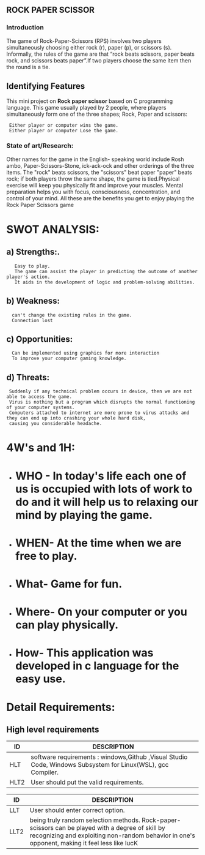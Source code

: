 ## ROCK PAPER SCISSOR ##

### Introduction
The game of Rock-Paper-Scissors (RPS) involves two players simultaneously choosing either rock (r), paper (p), or scissors (s). Informally, the rules of the game are that “rock beats scissors, paper beats rock, and scissors beats paper”.If two players choose the same item then the round is a tie.

## Identifying  Features
     
  This mini project on **Rock paper scissor** based on C programming language. This game usually played by 2 people,
  where players simultaneously form one of the three shapes; Rock, Paper and scissors:
     
     Either player or computer wins the game.
     Either player or computer Lose the game.



### State of art/Research:
 Other names for the game in the English- speaking world include Rosh ambo, Paper-Scissors-Stone, ick-ack-ock and other orderings of the three items. The "rock" beats scissors, the "scissors" beat paper "paper" beats rock; if both players throw the same shape, the game is tied.Physical exercise will keep you physically fit and improve your muscles. Mental preparation helps you with focus, consciousness, concentration, and control of your mind. All these are the benefits you get to enjoy playing the Rock Paper Scissors game

# SWOT ANALYSIS:

## a)  Strengths:.
       Easy to play.
       The game can assist the player in predicting the outcome of another player's action.
       It aids in the development of logic and problem-solving abilities.

 
       
## b) Weakness: 

      can't change the existing rules in the game.
      Connection lost
      
## c) Opportunities:
      
      Can be implemented using graphics for more interaction
      To improve your computer gaming knowledge.

## d) Threats:
     Suddenly if any technical problem occurs in device, then we are not able to access the game. 
     Virus is nothing but a program which disrupts the normal functioning of your computer systems.
     Computers attached to internet are more prone to virus attacks and they can end up into crashing your whole hard disk,
     causing you considerable headache.



# 4W's and 1H:

- # WHO -   In today's life each one of us is occupied with lots of work to do and it will help us to relaxing our mind by playing the game.

- # WHEN-   At the time when we are free to play.

- # What-   Game for fun.

- #  Where- On your computer or you can play physically.

- #  How-   This application was developed in c language for the easy use.
 
# Detail Requirements:


## High  level requirements


|    ID           | DESCRIPTION                                                                                                     |
|----------------------|--------------------------------------------------------------------------------------------------------------
|HLT | software requirements  : windows,Github ,Visual Studio Code, Windows Subsystem for Linux(WSL), gcc Compiler.
|HLT2| User should put the valid requirements.


|    ID           | DESCRIPTION                                                                                                     |
|----------------------|--------------------------------------------------------------------------------------------------------------
|LLT |  User should enter correct option.
|LLT2|  being truly random selection methods. Rock-paper-scissors can be played with a degree of skill by recognizing and exploiting non-random behavior in one's opponent,               making it feel less like lucK




	

